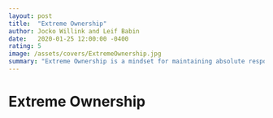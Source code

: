 ```yaml
---
layout: post
title:  "Extreme Ownership"
author: Jocko Willink and Leif Babin
date:   2020-01-25 12:00:00 -0400
rating: 5
image: /assets/covers/ExtremeOwnership.jpg
summary: "Extreme Ownership is a mindset for maintaining absolute responsibility for the success of your team as a leader. The authors describe a number of behaviors to \"Check The Ego\" as a leader, and provide great insight into how to win as a team. However, for a book that claims it \"isn't meant to be an individual's glorified war story\", they are discussed ad nauseam. 95% of the substance of this book can be gained from reading the 'Principle' and 'Application to Business' sections of each chapter, and I'd suggest skipping everything else entirely."
---
```


# Extreme Ownership


